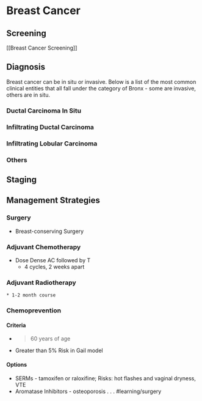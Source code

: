 # Breast Cancer
## Screening
[[Breast Cancer Screening]]
## Diagnosis
Breast cancer can be in situ or invasive. Below is a list of the most common clinical entities that all fall under the category of  Bronx  - some are invasive, others are in situ.
### Ductal Carcinoma In Situ
### Infiltrating Ductal Carcinoma
### Infiltrating Lobular Carcinoma
### Others
## Staging
## Management Strategies
### Surgery
* Breast-conserving Surgery
### Adjuvant Chemotherapy
* Dose Dense AC followed by T
	* 4 cycles, 2 weeks apart
### Adjuvant Radiotherapy
	* 1-2 month course
### Chemoprevention
#### Criteria
* > 60 years of age
* Greater than 5% Risk in Gail model
#### Options
* SERMs - tamoxifen or raloxifine; Risks: hot flashes and vaginal dryness, VTE
* Aromatase Inhibitors - osteoporosis
.
.
.
#learning/surgery
